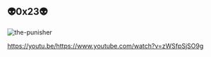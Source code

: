 ## 👽0x23👽


![the-punisher](https://github.com/user-attachments/assets/d3011978-4962-47b7-9bdf-a50d90529974)

https://youtu.be/<https://www.youtube.com/watch?v=zWSfpSjSO9g>

<!--
**C0SM1C-0V3RL0RD/C0SM1C-0V3RL0RD** i![Uploading the-punisher.gif…]()
s a ✨ _special_ ✨ repository because its `README.md` (this file) appears on your GitHub profile.

Here are some ideas to get you started:

- 🔭 I’m currently working on ...
- 🌱 I’m currently learning ...
- 👯 I’m looking to collaborate on ...
- 🤔 I’m looking for help with ...
- 💬 Ask me about ...
- 📫 How to reach me: ...
- 😄 Pronouns: ...
- ⚡ Fun fact: ...
-->

